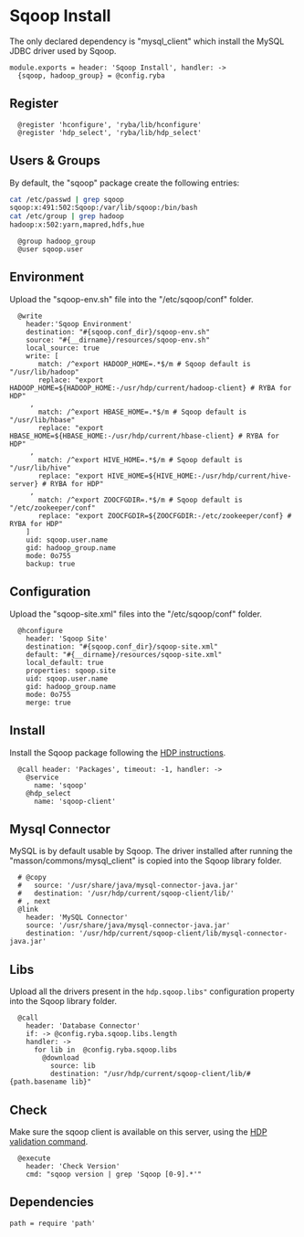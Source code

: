 
# Sqoop Install

The only declared dependency is "mysql_client" which install the MySQL JDBC
driver used by Sqoop.

    module.exports = header: 'Sqoop Install', handler: ->
      {sqoop, hadoop_group} = @config.ryba

## Register

      @register 'hconfigure', 'ryba/lib/hconfigure'
      @register 'hdp_select', 'ryba/lib/hdp_select'

## Users & Groups

By default, the "sqoop" package create the following entries:

```bash
cat /etc/passwd | grep sqoop
sqoop:x:491:502:Sqoop:/var/lib/sqoop:/bin/bash
cat /etc/group | grep hadoop
hadoop:x:502:yarn,mapred,hdfs,hue
```
      
      @group hadoop_group
      @user sqoop.user

## Environment

Upload the "sqoop-env.sh" file into the "/etc/sqoop/conf" folder.

      @write
        header:'Sqoop Environment'
        destination: "#{sqoop.conf_dir}/sqoop-env.sh"
        source: "#{__dirname}/resources/sqoop-env.sh"
        local_source: true
        write: [
           match: /^export HADOOP_HOME=.*$/m # Sqoop default is "/usr/lib/hadoop"
           replace: "export HADOOP_HOME=${HADOOP_HOME:-/usr/hdp/current/hadoop-client} # RYBA for HDP"
         ,
           match: /^export HBASE_HOME=.*$/m # Sqoop default is "/usr/lib/hbase"
           replace: "export HBASE_HOME=${HBASE_HOME:-/usr/hdp/current/hbase-client} # RYBA for HDP"
         ,
           match: /^export HIVE_HOME=.*$/m # Sqoop default is "/usr/lib/hive"
           replace: "export HIVE_HOME=${HIVE_HOME:-/usr/hdp/current/hive-server} # RYBA for HDP"
         ,
           match: /^export ZOOCFGDIR=.*$/m # Sqoop default is "/etc/zookeeper/conf"
           replace: "export ZOOCFGDIR=${ZOOCFGDIR:-/etc/zookeeper/conf} # RYBA for HDP"
        ]
        uid: sqoop.user.name
        gid: hadoop_group.name
        mode: 0o755
        backup: true

## Configuration

Upload the "sqoop-site.xml" files into the "/etc/sqoop/conf" folder.

      @hconfigure
        header: 'Sqoop Site'
        destination: "#{sqoop.conf_dir}/sqoop-site.xml"
        default: "#{__dirname}/resources/sqoop-site.xml"
        local_default: true
        properties: sqoop.site
        uid: sqoop.user.name
        gid: hadoop_group.name
        mode: 0o755
        merge: true

## Install

Install the Sqoop package following the [HDP instructions][install].

      @call header: 'Packages', timeout: -1, handler: ->
        @service
          name: 'sqoop'
        @hdp_select
          name: 'sqoop-client'

## Mysql Connector

MySQL is by default usable by Sqoop. The driver installed after running the
"masson/commons/mysql_client" is copied into the Sqoop library folder.

    
      # @copy
      #   source: '/usr/share/java/mysql-connector-java.jar'
      #   destination: '/usr/hdp/current/sqoop-client/lib/'
      # , next
      @link
        header: 'MySQL Connector'
        source: '/usr/share/java/mysql-connector-java.jar'
        destination: '/usr/hdp/current/sqoop-client/lib/mysql-connector-java.jar'

## Libs

Upload all the drivers present in the `hdp.sqoop.libs"` configuration property into
the Sqoop library folder.

      @call
        header: 'Database Connector'
        if: -> @config.ryba.sqoop.libs.length
        handler: ->
          for lib in  @config.ryba.sqoop.libs
            @download
              source: lib
              destination: "/usr/hdp/current/sqoop-client/lib/#{path.basename lib}"

## Check

Make sure the sqoop client is available on this server, using the [HDP validation
command][validate].

      @execute
        header: 'Check Version'
        cmd: "sqoop version | grep 'Sqoop [0-9].*'"

## Dependencies

    path = require 'path'

[install]: http://docs.hortonworks.com/HDPDocuments/HDP2/HDP-2.0.9.1/bk_installing_manually_book/content/rpm-chap10-1.html
[validate]: http://docs.hortonworks.com/HDPDocuments/HDP2/HDP-2.0.9.1/bk_installing_manually_book/content/rpm-chap10-4.html
